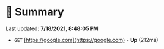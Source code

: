 # 📖 Summary
Last updated: **7/18/2021, 8:48:05 PM**

- `GET` [https://google.com](https://google.com) - **Up** (212ms)
